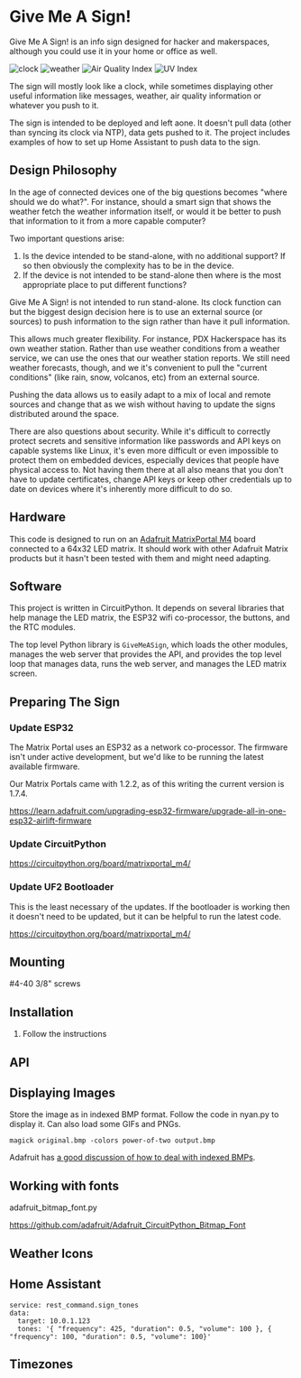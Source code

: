 <!--
SPDX-FileCopyrightText: 2023 John Romkey

SPDX-License-Identifier: MIT
-->

# Give Me A Sign!

Give Me A Sign! is an info sign designed for hacker and makerspaces,
although you could use it in your home or office as well.

![clock](images/clock.jpg) ![weather](images/weather-display.jpg)
![Air Quality Index](images/aqi-display.jpg) ![UV Index](images/uvi-display.jpg)

The sign will mostly look like a clock, while sometimes displaying
other useful information like messages, weather, air quality
information or whatever you push to it.

The sign is intended to be deployed and left aone. It doesn't pull
data (other than syncing its clock via NTP), data gets pushed to
it. The project includes examples of how to set up Home Assistant to
push data to the sign.

## Design Philosophy

In the age of connected devices one of the big questions becomes
"where should we do what?". For instance, should a smart sign that
shows the weather fetch the weather information itself, or would it be
better to push that information to it from a more capable computer?

Two important questions arise:

1. Is the device intended to be stand-alone, with no additional
   support? If so then obviously the complexity has to be in the
   device.
2. If the device is not intended to be stand-alone then where is the
   most appropriate place to put different functions?

Give Me A Sign! is not intended to run stand-alone. Its clock function
can but the biggest design decision here is to use an external source
(or sources) to push information to the sign rather than have it pull
information.

This allows much greater flexibility. For instance, PDX Hackerspace
has its own weather station. Rather than use weather conditions from a
weather service, we can use the ones that our weather station
reports. We still need weather forecasts, though, and we it's
convenient to pull the "current conditions" (like rain, snow,
volcanos, etc)  from an external source.

Pushing the data allows us to easily adapt to a mix of local and
remote sources and change that as we wish without having to update the
signs distributed around the space.

There are also questions about security. While it's difficult to
correctly protect secrets and sensitive information like passwords and
API keys on capable systems like Linux, it's even more difficult or
even impossible to protect them on embedded devices, especially
devices that people have physical access to. Not having them there at
all also means that you don't have to update certificates, change API
keys or keep other credentials up to date on devices where it's
inherently more difficult to do so.

## Hardware

This code is designed to run on an [Adafruit MatrixPortal
M4](https://www.adafruit.com/product/4745) board connected to a 64x32
LED matrix. It should work with other Adafruit Matrix products but it
hasn't been tested with them and might need adapting.

## Software

This project is written in CircuitPython. It depends on several
libraries that help manage the LED matrix, the ESP32 wifi
co-processor, the buttons, and the RTC modules.

The top level Python library is `GiveMeASign`, which loads the other
modules, manages the web server that provides the API,  and provides
the top level loop that manages data, runs the web server, and manages
the LED matrix screen.

## Preparing The Sign

### Update ESP32

The Matrix Portal uses an ESP32 as a network co-processor. The
firmware isn't under active development, but we'd like to be running
the latest available firmware.

Our Matrix Portals came with 1.2.2, as of this writing the current version is 1.7.4.


https://learn.adafruit.com/upgrading-esp32-firmware/upgrade-all-in-one-esp32-airlift-firmware


### Update CircuitPython



https://circuitpython.org/board/matrixportal_m4/

### Update UF2 Bootloader

This is the least necessary of the updates. If the bootloader is
working then it doesn't need to be updated, but it can be helpful to
run the latest code.

https://circuitpython.org/board/matrixportal_m4/

## Mounting

\#4-40 3/8" screws


## Installation

1. Follow the instructions

## API


## Displaying Images

Store the image as in indexed BMP format. Follow the code in nyan.py to display it. Can also load some GIFs and PNGs.

```
magick original.bmp -colors power-of-two output.bmp
```

Adafruit has [a good discussion of how to deal with indexed BMPs](https://learn.adafruit.com/creating-your-first-tilemap-game-with-circuitpython/indexed-bmp-graphics).

## Working with fonts

adafruit_bitmap_font.py

https://github.com/adafruit/Adafruit_CircuitPython_Bitmap_Font

## Weather Icons

## Home Assistant

```
service: rest_command.sign_tones
data:
  target: 10.0.1.123
  tones: '{ "frequency": 425, "duration": 0.5, "volume": 100 }, { "frequency": 100, "duration": 0.5, "volume": 100}'
```

## Timezones
